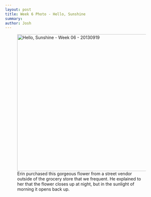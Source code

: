 ```yaml
---
layout: post
title: Week 6 Photo - Hello, Sunshine
summary:
author: Josh
---
```


<figure class="embed hide-smooth">
<a href="http://www.flickr.com/photos/jbranchaud/9882965295/" title="Hello,
Sunshine - Week 06 - 20130919 by jbranchaud, on Flickr"><img
src="http://farm8.staticflickr.com/7324/9882965295_6409a86c2c_c.jpg"
width="800" height="450" alt="Hello, Sunshine - Week 06 - 20130919"></a>
<figcaption>
Erin purchased this gorgeous flower from a street vendor outside of the
grocery store that we frequent. He explained to her that the flower closes
up at night, but in the sunlight of morning it opens back up.
</figcaption>
</figure>
